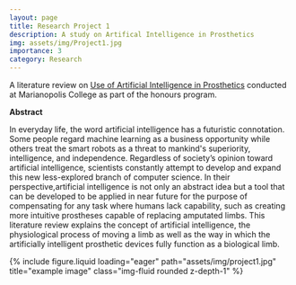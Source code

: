 ```yaml
---
layout: page
title: Research Project 1
description: A study on Artifical Intelligence in Prosthetics
img: assets/img/Project1.jpg
importance: 3
category: Research 
---
```


A literature review on  <a href="https://drive.google.com/file/d/1j6NFmLGffXBUjS2TV7wPXmjuTqS55IOc/view?usp=share_link">Use of Artificial Intelligence in Prosthetics</a> conducted at Marianopolis College as part of the honours program.


<b>Abstract</b>

In everyday life, the word artificial intelligence has a futuristic connotation. Some people regard machine learning as a business opportunity while others treat the smart robots as a threat to mankind's superiority, intelligence, and independence. Regardless of society’s opinion toward artificial intelligence, scientists constantly attempt to develop and expand this new less-explored branch of computer science. In their perspective,artificial intelligence is not only an abstract idea but a tool that can be developed to be applied in near future for the purpose of compensating for any task where humans lack capability, such as creating more intuitive prostheses capable of replacing amputated limbs. This literature review explains the concept of artificial intelligence, the physiological process of moving a limb as well as the way in which the artificially intelligent prosthetic devices fully function as a biological limb.

<div class="row">
    <div class="col-sm mt-3 mt-md-0">
        {% include figure.liquid loading="eager" path="assets/img/project1.jpg" title="example image" class="img-fluid rounded z-depth-1" %}
    </div>
</div>
